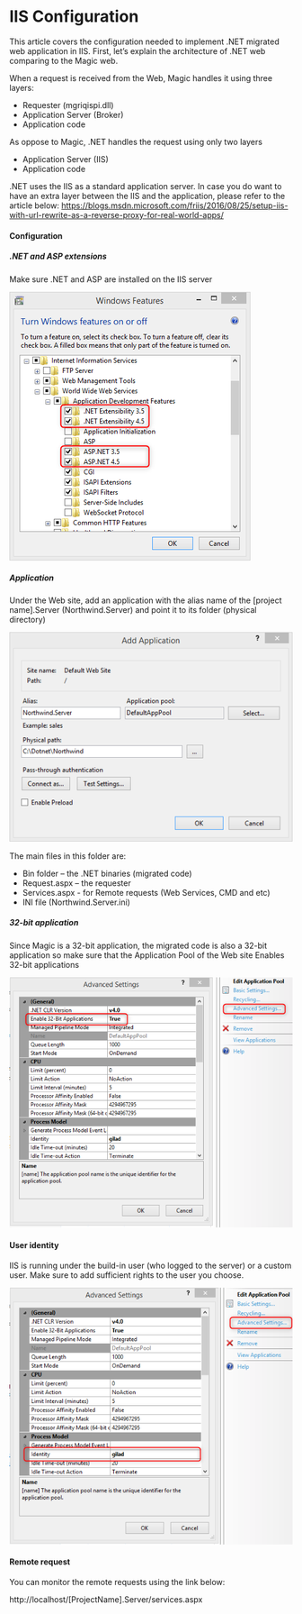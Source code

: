﻿# IIS Configuration

This article covers the configuration needed to implement .NET migrated web application in IIS.
First, let’s explain the architecture of .NET web comparing to the Magic web.

When a request is received from the Web, Magic handles it using three layers:
-	Requester (mgriqispi.dll)
-	Application Server (Broker)
-	Application code

As oppose to Magic, .NET handles the request using only two layers
-	Application Server (IIS)
-	Application code

.NET uses the IIS as a standard application server.
In case you do want to have an extra layer between the IIS and the application, please refer to the article below:
https://blogs.msdn.microsoft.com/friis/2016/08/25/setup-iis-with-url-rewrite-as-a-reverse-proxy-for-real-world-apps/


#### Configuration

##### .NET and ASP extensions

Make sure .NET and ASP are installed on the IIS server

![](NETASPExt.png)

##### Application

Under the Web site, add an application with the alias name of the [project 
name].Server (Northwind.Server) and point it to its folder (physical directory)

![](AddApplication.png)

The main files in this folder are:
-	Bin folder – the .NET binaries (migrated code)
-	Request.aspx – the requester
-	Services.aspx  - for Remote requests (Web Services, CMD and etc)
-  INI file (Northwind.Server.ini)



##### 32-bit application

Since Magic is a 32-bit application, the migrated code is also a 32-bit application so make sure that the Application Pool of the Web site Enables 32-bit applications

![](32bit.png)


#### User identity 

IIS is running under the build-in user (who logged to the server) or a custom user. Make sure to add sufficient rights to the user you choose.

![](IIS_ID.png)


#### Remote request

You can monitor the remote requests using the link below:

http://localhost/[ProjectName].Server/services.aspx






